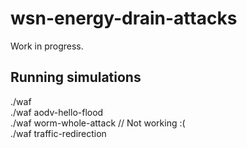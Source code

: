 # wsn-energy-drain-attacks

Work in progress.  

## Running simulations
./waf  
./waf aodv-hello-flood  
./waf worm-whole-attack  // Not working :(  
./waf traffic-redirection
